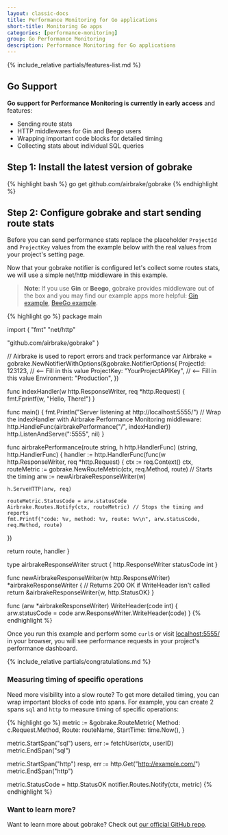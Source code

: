 ```yaml
---
layout: classic-docs
title: Performance Monitoring for Go applications
short-title: Monitoring Go apps
categories: [performance-monitoring]
group: Go Performance Monitoring
description: Performance Monitoring for Go applications
---
```


{% include_relative partials/features-list.md %}

## Go Support

**Go support for Performance Monitoring is currently in early access** and
features:
- Sending route stats
- HTTP middlewares for Gin and Beego users
- Wrapping important code blocks for detailed timing
- Collecting stats about individual SQL queries

## Step 1: Install the latest version of gobrake

{% highlight bash %}
go get github.com/airbrake/gobrake
{% endhighlight %}

## Step 2: Configure gobrake and start sending route stats

Before you can send performance stats replace the placeholder `ProjectId` and
`ProjectKey` values from the example below with the real values from your
project's setting page.

Now that your gobrake notifier is configured let's collect some routes stats, we
will use a simple net/http middleware in this example.

> **Note**: If you use **Gin** or **Beego**, gobrake provides middleware out of
the box and you may find our example apps more helpful:
[Gin example](https://github.com/airbrake/gobrake/tree/master/examples/gin),
[BeeGo example](https://github.com/airbrake/gobrake/tree/master/examples/beego).

{% highlight go %}
package main

import (
  "fmt"
  "net/http"

  "github.com/airbrake/gobrake"
)

// Airbrake is used to report errors and track performance
var Airbrake = gobrake.NewNotifierWithOptions(&gobrake.NotifierOptions{
  ProjectId: 123123,               // <-- Fill in this value
  ProjectKey: "YourProjectAPIKey", // <-- Fill in this value
  Environment: "Production",
})

func indexHandler(w http.ResponseWriter, req *http.Request) {
  fmt.Fprintf(w, "Hello, There!")
}

func main() {
  fmt.Println("Server listening at http://localhost:5555/")
  // Wrap the indexHandler with Airbrake Performance Monitoring middleware:
  http.HandleFunc(airbrakePerformance("/", indexHandler))
  http.ListenAndServe(":5555", nil)
}

func airbrakePerformance(route string, h http.HandlerFunc) (string, http.HandlerFunc) {
  handler := http.HandlerFunc(func(w http.ResponseWriter, req *http.Request) {
    ctx := req.Context()
    ctx, routeMetric := gobrake.NewRouteMetric(ctx, req.Method, route) // Starts the timing
    arw := newAirbrakeResponseWriter(w)

    h.ServeHTTP(arw, req)

    routeMetric.StatusCode = arw.statusCode
    Airbrake.Routes.Notify(ctx, routeMetric) // Stops the timing and reports
    fmt.Printf("code: %v, method: %v, route: %v\n", arw.statusCode, req.Method, route)
  })

  return route, handler
}

type airbrakeResponseWriter struct {
  http.ResponseWriter
  statusCode int
}

func newAirbrakeResponseWriter(w http.ResponseWriter) *airbrakeResponseWriter {
  // Returns 200 OK if WriteHeader isn't called
  return &airbrakeResponseWriter{w, http.StatusOK}
}

func (arw *airbrakeResponseWriter) WriteHeader(code int) {
  arw.statusCode = code
  arw.ResponseWriter.WriteHeader(code)
}
{% endhighlight %}

Once you run this example and perform some `curl`s or visit
[localhost:5555/](http://localhost:5555/) in your browser, you will see
performance requests in your project's performance dashboard.

{% include_relative partials/congratulations.md %}

### Measuring timing of specific operations

Need more visibility into a slow route? To get more detailed timing, you
can wrap important blocks of code into spans. For example, you can create 2
spans `sql` and `http` to measure timing of specific operations:

{% highlight go %}
metric := &gobrake.RouteMetric{
    Method: c.Request.Method,
    Route: routeName,
    StartTime: time.Now(),
}

metric.StartSpan("sql")
users, err := fetchUser(ctx, userID)
metric.EndSpan("sql")

metric.StartSpan("http")
resp, err := http.Get("http://example.com/")
metric.EndSpan("http")

metric.StatusCode = http.StatusOK
notifier.Routes.Notify(ctx, metric)
{% endhighlight %}

### Want to learn more?

Want to learn more about gobrake? Check out [our official GitHub repo](https://github.com/airbrake/gobrake).

